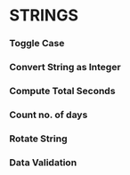# STRINGS
### Toggle Case
### Convert String as Integer
### Compute Total Seconds
### Count no. of days 
### Rotate String
### Data Validation
